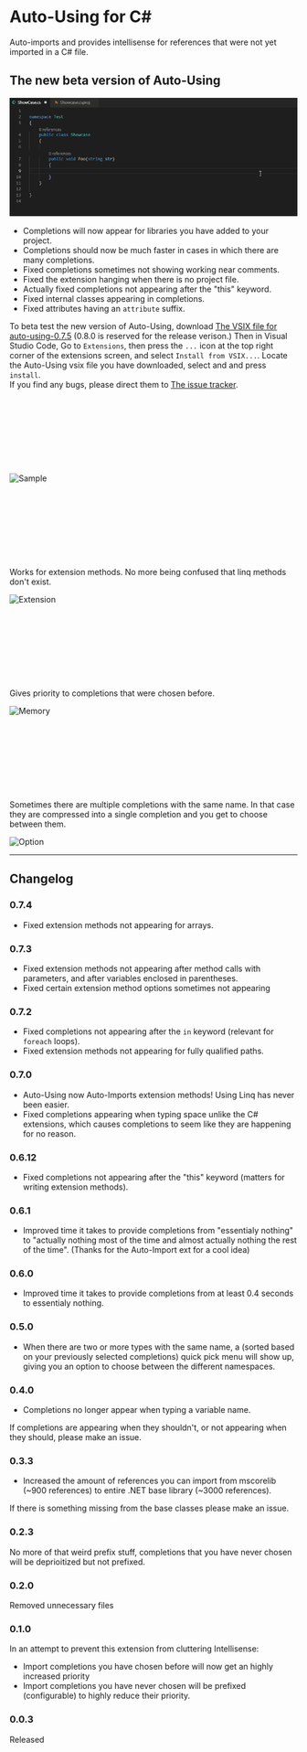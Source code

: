 # Auto-Using for C#
Auto-imports and provides intellisense for references that were not yet imported in a C# file. 

## The new beta version of Auto-Using
![Libraries](libraries.gif)
- Completions will now appear for libraries you have added to your project. 
- Completions should now be much faster in cases in which there are many completions.
- Fixed completions sometimes not showing working near comments.
- Fixed the extension hanging when there is no project file.
- Actually fixed completions not appearing after the "this" keyword.
- Fixed internal classes appearing in completions.
- Fixed attributes having an `attribute` suffix.

To beta test the new version of Auto-Using, download [The VSIX file for auto-using-0.7.5](https://github.com/natanfudge/Auto-Using/blob/master/auto-using-0.7.5.vsix) (0.8.0 is reserved for the release verison.)
Then in Visual Studio Code, Go to `Extensions`, then press the `...` icon at the top right corner of the extensions screen, and select  `Install from VSIX...`.
Locate the Auto-Using vsix file you have downloaded, select and and press `install`.  
If you find any bugs, please direct them to [The issue tracker](https://github.com/natanfudge/Auto-Using/issues).

<br><br><br><br><br><br><br>

![Sample](newdemo.gif)
  

  <br><br><br><br><br><br><br>


Works for extension methods. No more being confused that linq methods don't exist.

![Extension](extensions.gif)


  <br><br><br><br><br><br><br>

  
  
Gives priority to completions that were chosen before.

![Memory](memory.gif)


  <br><br><br><br><br><br><br>


Sometimes there are multiple completions with the same name. In that case they are compressed into a single completion and you get to choose between them.

![Option](option.gif)


----



## Changelog

### 0.7.4 
- Fixed extension methods not appearing for arrays.

### 0.7.3 
- Fixed extension methods not appearing after method calls with parameters, and after variables enclosed in parentheses. 
- Fixed certain extension method options sometimes not appearing 


### 0.7.2
- Fixed completions not appearing after the `in` keyword (relevant for `foreach` loops).
- Fixed extension methods not appearing for fully qualified paths. 

### 0.7.0
- Auto-Using now Auto-Imports extension methods! Using Linq has never been easier.
- Fixed completions appearing when typing space unlike the C# extensions, which causes completions to seem like they are happening for no reason.

### 0.6.12
- Fixed completions not appearing after the "this" keyword (matters for writing extension methods).

### 0.6.1
- Improved time it takes to provide completions from "essentialy nothing" to "actually nothing most of the time and almost actually nothing the rest of the time". (Thanks for the Auto-Import ext for a cool idea)

### 0.6.0
- Improved time it takes to provide completions from at least 0.4 seconds to essentialy nothing.

### 0.5.0 
- When there are two or more types with the same name, a (sorted based on your previously selected completions) quick pick menu will show up, giving you an option to choose between the different namespaces. 

### 0.4.0 
- Completions no longer appear when typing a variable name.

If completions are appearing when they shouldn't, or not appearing when they should, please make an issue. 

### 0.3.3
- Increased the amount of references you can import from mscorelib (~900 references) to entire .NET base library (~3000 references).

If there is something missing from the base classes please make an issue.

### 0.2.3 
No more of that weird prefix stuff, completions that you have never chosen will be deprioitized but not prefixed. 

### 0.2.0
Removed unnecessary files

### 0.1.0
In an attempt to prevent this extension from cluttering Intellisense:
- Import completions you have chosen before will now get an highly increased priority
- Import completions you have never chosen will be prefixed (configurable) to highly reduce their priority.

### 0.0.3
Released
